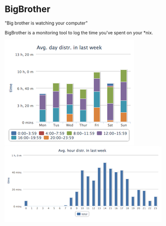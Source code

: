BigBrother
=========

"Big brother is watching your computer"

BigBrother is a monitoring tool to log the time you've spent on your *nix.

<div><img src="./imgs/s1.png" /></div>
<div><img src="./imgs/s2.png" /></div>
